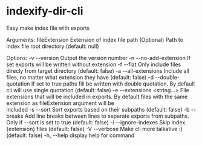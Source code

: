 # indexify-dir-cli

Easy make index file with exports

Arguments:
fileExtension Extension of index file
path (Optional) Path to index file root directory (default: null)

Options:
-v --version Output the version number
-n --no-add-extension If set exports will be written without extension
-f --flat Only include files direcly from target directory (default: false)
-a --all-extensions Include all files, no matter what extension they have (default: false)
-d --double-quotation If set to true paths fill be written with double quotation. By default cli will use single quotation (default: false)
-e --extensions <string...> File extensions that will be included in exports. By default files with the same extension as fileExtension argument will be  
 included
-s --sort Sort exports based on their subpaths (default: false)
-b --breaks Add line breaks between lines to separate exports from subpaths. Only if --sort is set to true (default: false)
-i --ignore-indexes Skip index.{extension} files (default: false)
-V --verbose Make cli more talkative :) (default: false)
-h, --help display help for command
